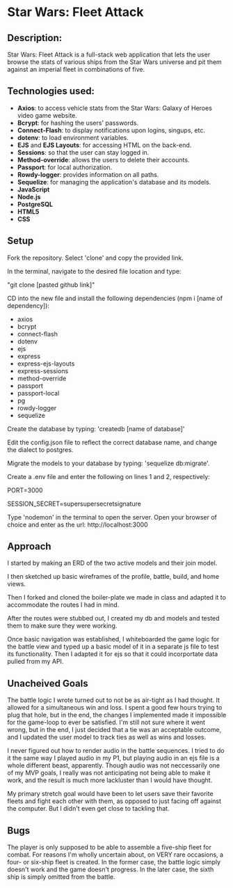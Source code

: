 # **Star Wars: Fleet Attack**
## Description:

Star Wars: Fleet Attack is a full-stack web application that lets the user browse the stats of various ships from the Star Wars universe and pit them against an imperial fleet in combinations of five.

## Technologies used:

- **Axios**: to access vehicle stats from the Star Wars: Galaxy of Heroes video game website. 
- **Bcrypt**: for hashing the users' passwords.
- **Connect-Flash**: to display notifications upon logins, singups, etc.
- **dotenv**: to load environment variables.
- **EJS** and **EJS Layouts**: for accessing HTML on the back-end.
- **Sessions**: so that the user can stay logged in.
- **Method-override**: allows the users to delete their accounts.
- **Passport**: for local authorization.
- **Rowdy-logger**: provides information on all paths.
- **Sequelize**: for managing the application's database and its models.
- **JavaScript**
- **Node.js**
- **PostgreSQL**
- **HTML5**
- **CSS**

## **Setup**

Fork the repository. Select 'clone' and copy the provided link. 

In the terminal, navigate to the desired file location and type:

"git clone [pasted github link]"

CD into the new file and install the following dependencies (npm i [name of dependency]): 
- axios
- bcrypt
- connect-flash
- dotenv
- ejs
- express
- express-ejs-layouts
- express-sessions
- method-override
- passport
- passport-local
- pg
- rowdy-logger
- sequelize

Create the database by typing: 'createdb [name of database]'

Edit the config.json file to reflect the correct database name, and change the dialect to postgres.

Migrate the models to your database by typing: 'sequelize db:migrate'.

Create a .env file and enter the following on lines 1 and 2, respectively:

PORT=3000

SESSION_SECRET=supersupersecretsignature

Type 'nodemon' in the terminal to open the server. Open your browser of choice and enter as the url: http://localhost:3000

## Approach

I started by making an ERD of the two active models and their join model. 

I then sketched up basic wireframes of the profile, battle, build, and home views.

Then I forked and cloned the boiler-plate we made in class and adapted it to accommodate the routes I had in mind.

After the routes were stubbed out, I created my db and models and tested them to make sure they were working.

Once basic navigation was established, I whiteboarded the game logic for the battle view and typed up a basic model of it in a separate js file to test its functionality. Then I adapted it for ejs so that it could incorportate data pulled from my API.

## **Unacheived Goals**

The battle logic I wrote turned out to not be as air-tight as I had thought. It allowed for a simultaneous win and loss. I spent a good few hours trying to plug that hole, but in the end, the changes I implemented made it impossible for the game-loop to ever be satisfied. I'm still not sure where it went wrong, but in the end, I just decided that a tie was an acceptable outcome, and I updated the user model to track ties as well as wins and losses.

I never figured out how to render audio in the battle sequences. I tried to do it the same way I played audio in my P1, but playing audio in an ejs file is a whole different beast, apparently. Though audio was not neccessarily one of my MVP goals, I really was not anticipating not being able to make it work, and the result is much more lackluster than I would have thought.

My primary stretch goal would have been to let users save their favorite fleets and fight each other with them, as opposed to just facing off against the computer. But I didn't even get close to tackling that.

## **Bugs**

The player is only supposed to be able to assemble a five-ship fleet for combat. For reasons I'm wholly uncertain about, on VERY rare occasions, a four- or six-ship fleet is created. In the former case, the battle logic simply doesn't work and the game doesn't progress. In the later case, the sixth ship is simply omitted from the battle.